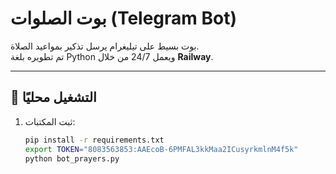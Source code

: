# بوت الصلوات (Telegram Bot)

بوت بسيط على تيليغرام يرسل تذكير بمواعيد الصلاة.  
تم تطويره بلغة Python ويعمل 24/7 من خلال **Railway**.

---

## 🚀 التشغيل محليًا
1. ثبت المكتبات:
   ```bash
   pip install -r requirements.txt
   export TOKEN="8083563853:AAEcoB-6PMFAL3kkMaa2ICusyrkmlnM4f5k"
   python bot_prayers.py
